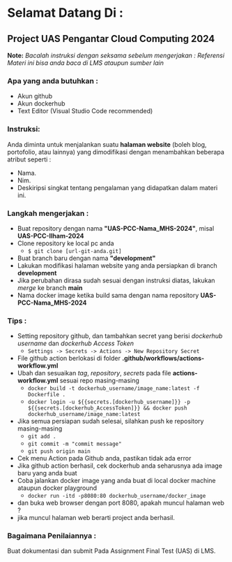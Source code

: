 # Selamat Datang Di :
## Project UAS Pengantar Cloud Computing 2024

**Note:** 
*Bacalah instruksi dengan seksama sebelum mengerjakan :*
*Referensi Materi ini bisa anda baca di LMS ataupun sumber lain*

### Apa yang anda butuhkan :
- Akun github
- Akun dockerhub
- Text Editor (Visual Studio Code recommended)

### Instruksi:
Anda diminta untuk menjalankan suatu **halaman website** (boleh blog, portofolio, atau lainnya) yang dimodifikasi  dengan menambahkan beberapa atribut seperti :
- Nama.
- Nim.
- Deskiripsi singkat tentang pengalaman yang didapatkan dalam materi ini.

### Langkah mengerjakan :
- Buat repository dengan nama **"UAS-PCC-Nama_MHS-2024"**, misal **UAS-PCC-Ilham-2024**
- Clone repository ke local pc anda
  - `$ git clone [url-git-anda.git]`
- Buat branch baru dengan nama **"development"**
- Lakukan modifikasi halaman website yang anda persiapkan di branch **development**
- Jika perubahan dirasa sudah sesuai dengan instruksi diatas, lakukan *merge* ke branch **main**
- Nama docker image ketika build sama dengan nama repository **UAS-PCC-Nama_MHS-2024**

### Tips :
- Setting repository github, dan tambahkan secret yang berisi _dockerhub username_ dan _dockerhub Access Token_
  - `Settings -> Secrets -> Actions -> New Repository Secret`
- File github action berlokasi di folder **.github/workflows/actions-workflow.yml**
- Ubah dan sesuaikan _tag_, _repository_, _secrets_ pada file **actions-workflow.yml** sesuai repo masing-masing
  - `docker build -t dockerhub_username/image_name:latest -f Dockerfile .`
  - `docker login -u ${{secrets.[dockerhub_username]}} -p ${{secrets.[dockerhub_AccessToken]}} && docker push dockerhub_username/image_name:latest`
- Jika semua persiapan sudah selesai, silahkan push ke repository masing-masing
  - `git add .`
  - `git commit -m "commit message"`
  - `git push origin main`
- Cek menu Action pada Github anda, pastikan tidak ada error
- Jika github action berhasil, cek dockerhub anda seharusnya ada image baru yang anda buat
- Coba jalankan docker image yang anda buat di local docker machine ataupun docker playground
  - `docker run -itd -p8080:80 dockerhub_username/docker_image`
- dan buka web browser dengan port 8080, apakah muncul halaman web ?
- jika muncul halaman web berarti project anda berhasil.

### Bagaimana Penilaiannya :
Buat dokumentasi dan submit Pada Assignment Final Test (UAS) di LMS.
